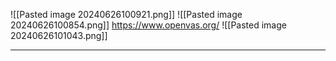 ![[Pasted image 20240626100921.png]]
![[Pasted image 20240626100854.png]]
https://www.openvas.org/
![[Pasted image 20240626101043.png]]

---

